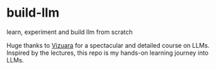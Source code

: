# build-llm
learn, experiment and build llm from scratch

Huge thanks to [Vizuara](https://www.youtube.com/@vizuara) for a spectacular and detailed course on LLMs. Inspired by the lectures, this repo is my hands-on learning journey into LLMs.
